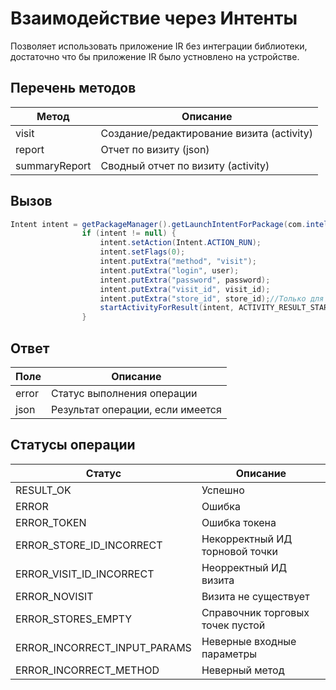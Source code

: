 # Взаимодействие через Интенты
Позволяет использовать приложение IR без интеграции библиотеки, достаточно что бы приложение IR было устновлено на устройстве.

## Перечень методов

Метод  | Описание 
------------- | -------------
visit  |Создание/редактирование визита (activity)   
report |Отчет по визиту (json)
summaryReport |Сводный отчет по визиту (activity)

## Вызов
```java
Intent intent = getPackageManager().getLaunchIntentForPackage(com.intelligenceretail.www.pilot);
                if (intent != null) {
                    intent.setAction(Intent.ACTION_RUN);
                    intent.setFlags(0);
                    intent.putExtra("method", "visit");
                    intent.putExtra("login", user);
                    intent.putExtra("password", password);
                    intent.putExtra("visit_id", visit_id);
                    intent.putExtra("store_id", store_id);//Только для метода visit
                    startActivityForResult(intent, ACTIVITY_RESULT_START_IR_VISIT);
                }
```

## Ответ
Поле  | Описание 
------------- | -------------
error  |Статус выполнения операции
json | Результат операции, если имеется

## Статусы операции
Статус  | Описание 
------------- | -------------
RESULT_OK | Успешно
ERROR | Ошибка
ERROR_TOKEN | Ошибка токена
ERROR_STORE_ID_INCORRECT | Некорректный ИД торновой точки
ERROR_VISIT_ID_INCORRECT | Неорректный ИД визита
ERROR_NOVISIT | Визита не существует
ERROR_STORES_EMPTY | Справочник торговых точек пустой
ERROR_INCORRECT_INPUT_PARAMS | Неверные входные параметры
ERROR_INCORRECT_METHOD | Неверный метод
